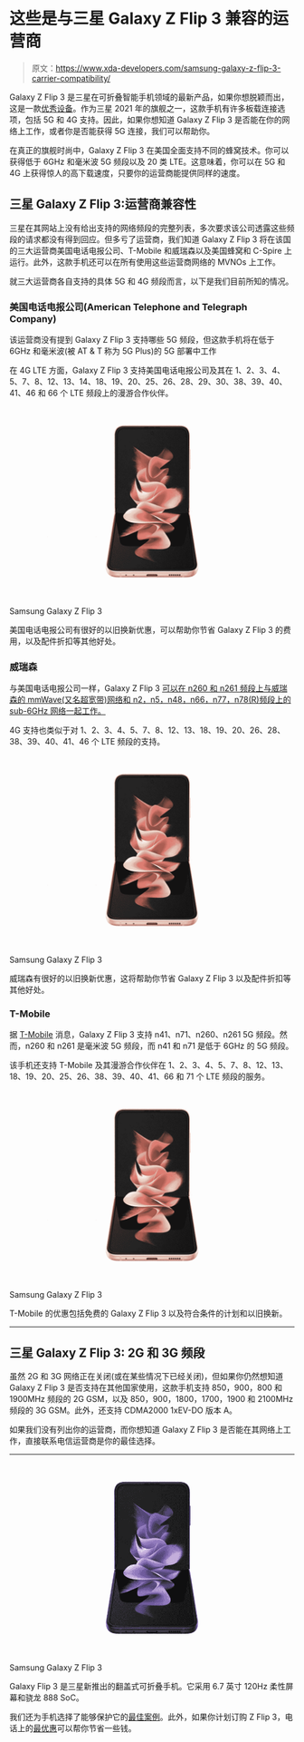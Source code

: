 # 这些是与三星 Galaxy Z Flip 3 兼容的运营商

> 原文：<https://www.xda-developers.com/samsung-galaxy-z-flip-3-carrier-compatibility/>

Galaxy Z Flip 3 是三星在可折叠智能手机领域的最新产品，如果你想脱颖而出，这是一款[优秀设备](https://www.xda-developers.com/samsung-galaxy-z-flip-3-review/)。作为三星 2021 年的旗舰之一，这款手机有许多板载连接选项，包括 5G 和 4G 支持。因此，如果你想知道 Galaxy Z Flip 3 是否能在你的网络上工作，或者你是否能获得 5G 连接，我们可以帮助你。

在真正的旗舰时尚中，Galaxy Z Flip 3 在美国全面支持不同的蜂窝技术。你可以获得低于 6GHz 和毫米波 5G 频段以及 20 类 LTE。这意味着，你可以在 5G 和 4G 上获得惊人的高下载速度，只要你的运营商能提供同样的速度。

## 三星 Galaxy Z Flip 3:运营商兼容性

三星在其网站上没有给出支持的网络频段的完整列表，多次要求该公司透露这些频段的请求都没有得到回应。但多亏了运营商，我们知道 Galaxy Z Flip 3 将在该国的三大运营商美国电话电报公司、T-Mobile 和威瑞森以及美国蜂窝和 C-Spire 上运行。此外，这款手机还可以在所有使用这些运营商网络的 MVNOs 上工作。

就三大运营商各自支持的具体 5G 和 4G 频段而言，以下是我们目前所知的情况。

### 美国电话电报公司(American Telephone and Telegraph Company)

该运营商没有提到 Galaxy Z Flip 3 支持哪些 5G 频段，但这款手机将在低于 6GHz 和毫米波(被 AT & T 称为 5G Plus)的 5G 部署中工作

在 4G LTE 方面，Galaxy Z Flip 3 支持美国电话电报公司及其在 1、2、3、4、5、7、8、12、13、14、18、19、20、25、26、28、29、30、38、39、40、41、46 和 66 个 LTE 频段上的漫游合作伙伴。

 <picture>![The Galaxy Z Flip 3 may not be the latest and the greatest from Samsung, but we think it still holds up pretty well and offers a fun experience to those trying a foldable for the first time.](img/51e22ff40e8f9f53b35a336808518d90.png)</picture> 

Samsung Galaxy Z Flip 3

美国电话电报公司有很好的以旧换新优惠，可以帮助你节省 Galaxy Z Flip 3 的费用，以及配件折扣等其他好处。

### 威瑞森

与美国电话电报公司一样，Galaxy Z Flip 3 [可以在 n260 和 n261 频段上与威瑞森的 mmWave(又名超宽带)网络和 n2，n5，n48，n66，n77，n78(R)频段上的 sub-6GHz 网络一起工作。](https://www.anrdoezrs.net/links/100122946/type/dlg/sid/UUxdaUeUpU4353/https://www.verizon.com/smartphones/samsung-galaxy-z-flip3-5g/?skuId=sku4650068)

4G 支持也类似于对 1、2、3、4、5、7、8、12、13、18、19、20、26、28、38、39、40、41、46 个 LTE 频段的支持。

 <picture>![The Galaxy Z Flip 3 may not be the latest and the greatest from Samsung, but we think it still holds up pretty well and offers a fun experience to those trying a foldable for the first time.](img/51e22ff40e8f9f53b35a336808518d90.png)</picture> 

Samsung Galaxy Z Flip 3

威瑞森有很好的以旧换新优惠，这将帮助你节省 Galaxy Z Flip 3 以及配件折扣等其他好处。

### T-Mobile

据 [T-Mobile](https://www.t-mobile.com/cell-phone/samsung-galaxy-z-flip3-5g) 消息，Galaxy Z Flip 3 支持 n41、n71、n260、n261 5G 频段。然而，n260 和 n261 是毫米波 5G 频段，而 n41 和 n71 是低于 6GHz 的 5G 频段。

该手机还支持 T-Mobile 及其漫游合作伙伴在 1、2、3、4、5、7、8、12、13、18、19、20、25、26、38、39、40、41、66 和 71 个 LTE 频段的服务。

 <picture>![The Galaxy Z Flip 3 may not be the latest and the greatest from Samsung, but we think it still holds up pretty well and offers a fun experience to those trying a foldable for the first time.](img/51e22ff40e8f9f53b35a336808518d90.png)</picture> 

Samsung Galaxy Z Flip 3

T-Mobile 的优惠包括免费的 Galaxy Z Flip 3 以及符合条件的计划和以旧换新。

* * *

## 三星 Galaxy Z Flip 3: 2G 和 3G 频段

虽然 2G 和 3G 网络正在关闭(或在某些情况下已经关闭)，但如果你仍然想知道 Galaxy Z Flip 3 是否支持在其他国家使用，这款手机支持 850，900，800 和 1900MHz 频段的 2G GSM，以及 850，900，1800，1700，1900 和 2100MHz 频段的 3G GSM。此外，还支持 CDMA2000 1xEV-DO 版本 A。

如果我们没有列出你的运营商，而你想知道 Galaxy Z Flip 3 是否能在其网络上工作，直接联系电信运营商是你的最佳选择。

* * *

 <picture>![The Samsung Galaxy Z Flip 3 is now available for $699.99 on Amazon, its lowest price on the platform yet.](img/f99604dfd0ef38a433b0bf1eb1c8de80.png)</picture> 

Samsung Galaxy Z Flip 3

Galaxy Flip 3 是三星新推出的翻盖式可折叠手机。它采用 6.7 英寸 120Hz 柔性屏幕和骁龙 888 SoC。

我们还为手机选择了能够保护它的[最佳案例](https://www.xda-developers.com/best-galaxy-z-flip-3-cases/)。此外，如果你计划订购 Z Flip 3，电话上的[最优惠](https://www.xda-developers.com/best-galaxy-z-flip-3-deals/)可以帮你节省一些钱。